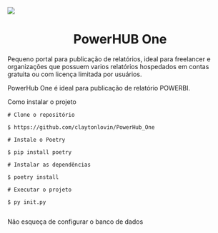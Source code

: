 
<img src="demo/img.gif"></img>

<h1 align="center">PowerHUB One</h1>

<p>Pequeno portal para publicação de relatórios, ideal para freelancer e organizações que possuem varios relatórios hospedados em contas gratuita ou com licença limitada por usuários. 
<p>
PowerHub One é ideal para publicação de relatório POWERBI. 

<p>Como instalar o projeto</p>

```
# Clone o repositório

$ https://github.com/claytonlovin/PowerHub_One

# Instale o Poetry

$ pip install poetry

# Instalar as dependências 

$ poetry install

# Executar o projeto

$ py init.py


```

<p>Não esqueça de configurar o banco de dados </p>